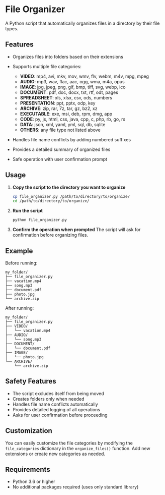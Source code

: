 # File Organizer

A Python script that automatically organizes files in a directory by their file types.

## Features

- Organizes files into folders based on their extensions
- Supports multiple file categories:
  - **VIDEO**: mp4, avi, mkv, mov, wmv, flv, webm, m4v, mpg, mpeg
  - **AUDIO**: mp3, wav, flac, aac, ogg, wma, m4a, opus
  - **IMAGE**: jpg, jpeg, png, gif, bmp, tiff, svg, webp, ico
  - **DOCUMENT**: pdf, doc, docx, txt, rtf, odt, pages
  - **SPREADSHEET**: xls, xlsx, csv, ods, numbers
  - **PRESENTATION**: ppt, pptx, odp, key
  - **ARCHIVE**: zip, rar, 7z, tar, gz, bz2, xz
  - **EXECUTABLE**: exe, msi, deb, rpm, dmg, app
  - **CODE**: py, js, html, css, java, cpp, c, php, rb, go, rs
  - **DATA**: json, xml, yaml, yml, sql, db, sqlite
  - **OTHERS**: any file type not listed above

- Handles file name conflicts by adding numbered suffixes
- Provides a detailed summary of organized files
- Safe operation with user confirmation prompt

## Usage

1. **Copy the script to the directory you want to organize**
   ```bash
   cp file_organizer.py /path/to/directory/to/organize/
   cd /path/to/directory/to/organize/
   ```

2. **Run the script**
   ```bash
   python file_organizer.py
   ```

3. **Confirm the operation when prompted**
   The script will ask for confirmation before organizing files.

## Example

Before running:
```
my_folder/
├── file_organizer.py
├── vacation.mp4
├── song.mp3
├── document.pdf
├── photo.jpg
└── archive.zip
```

After running:
```
my_folder/
├── file_organizer.py
├── VIDEO/
│   └── vacation.mp4
├── AUDIO/
│   └── song.mp3
├── DOCUMENT/
│   └── document.pdf
├── IMAGE/
│   └── photo.jpg
└── ARCHIVE/
    └── archive.zip
```

## Safety Features

- The script excludes itself from being moved
- Creates folders only when needed
- Handles file name conflicts automatically
- Provides detailed logging of all operations
- Asks for user confirmation before proceeding

## Customization

You can easily customize the file categories by modifying the `file_categories` dictionary in the `organize_files()` function. Add new extensions or create new categories as needed.

## Requirements

- Python 3.6 or higher
- No additional packages required (uses only standard library)
